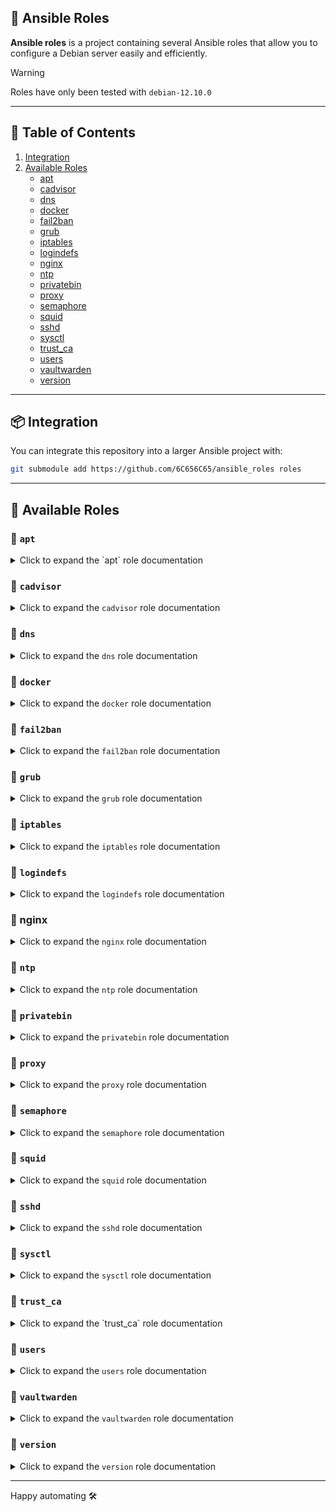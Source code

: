 ## 🚀 Ansible Roles

**Ansible roles** is a project containing several Ansible roles that allow you to configure a Debian server easily and efficiently.

> [!WARNING]
> Roles have only been tested with `debian-12.10.0`

---

## 📑 Table of Contents

1. [Integration](#-integration)
2. [Available Roles](#-available-roles)
   - [apt](#-apt)
   - [cadvisor](#-cadvisor)
   - [dns](#-dns)
   - [docker](#-docker)
   - [fail2ban](#-fail2ban)
   - [grub](#-grub)
   - [iptables](#-iptables)
   - [logindefs](#-logindefs)
   - [nginx](#-nginx)
   - [ntp](#-ntp)
   - [privatebin](#-privatebin)
   - [proxy](#-proxy)
   - [semaphore](#-semaphore)
   - [squid](#-squid)
   - [sshd](#-sshd)
   - [sysctl](#-sysctl)
   - [trust_ca](#-trust_ca)
   - [users](#-users)
   - [vaultwarden](#-vaultwarden)
   - [version](#-version)

---

## 📦 Integration

You can integrate this repository into a larger Ansible project with:

```bash
git submodule add https://github.com/6C656C65/ansible_roles roles
```

---

## 🔧 Available Roles

### 📄 `apt`

<details>
<summary>Click to expand the `apt` role documentation</summary>

Manages the installation and update of system packages using `apt`.

**✅ Features**

- Updates the `apt` package cache to ensure the latest package information.
- Upgrades all installed packages to the latest version.
- Installs a predefined set of system packages.
- Purges old packages that are no longer needed.

**📁 Structure**

```text
apt/
├── defaults/
│   └── main.yml
├── handlers/
│   └── main.yml
├── tasks/
│   └── main.yml
```

**⚙️ Defaults (`defaults/main.yml`)**

```yaml
packages_to_install:
  - "ntp"
  - "openssh-server"
  - "ca-certificates"
```

- `packages_to_install`: List of packages to be installed on the system. You can add additional packages to this list as needed.

**📋 Tasks**

- **Update apt package cache**: Updates the local package cache to ensure that the latest package versions are available.
- **Upgrade all packages**: Upgrades all installed packages to the latest version available.
- **Install required system packages**: Installs the packages specified in `packages_to_install`. This includes essential packages such as NTP, OpenSSH, and CA certificates.
  - This task triggers the handler `Purge old packages` to clean up obsolete packages after installation.

**🔁 Handlers**

- **Purge old packages**: Removes packages that are no longer needed (those marked for removal) by purging them from the system.

</details>

### 📄 `cadvisor`

<details>
<summary>Click to expand the <code>cadvisor</code> role documentation</summary>

Deploys and manages cAdvisor using Docker Compose to monitor container resource usage on the host system.

✅ Features

- Creates required directory structure for cAdvisor deployment.
- Deploys a customizable docker-compose.yml using a Jinja2 template.
- Starts the cAdvisor container with Docker Compose.
- Provides a handler to restart cAdvisor if configuration changes.

📁 Structure

```text
cadvisor/
├── defaults/
│   └── main.yml
├── handlers/
│   └── main.yml
├── tasks/
│   └── main.yml
├── templates/
│   └── docker-compose.yml
```

⚙️ Defaults (defaults/main.yml)

```yaml
cadvisor_directory: "/opt/cadvisor"
```

- `cadvisor_directory`: Base directory on the target system where cAdvisor will be deployed.

📋 Tasks

- Create required directories: Ensures the base directory for cAdvisor exists with correct permissions.
- Copy docker-compose.yml: Renders and copies the Docker Compose file from template to the target directory. Triggers the handler to restart the service if the file is changed.
- Start cadvisor containers: Uses docker-compose to bring up the cAdvisor service in detached mode.

🔁 Handlers

- `Restart cadvisor`: Restarts the cAdvisor container using docker-compose when configuration is updated.

</details>

### 📄 `dns`

<details>
<summary>Click to expand the <code>dns</code> role documentation</summary>

Configures the DNS settings for the system, including the domain, search domains, and nameservers.

**✅ Features**

- Configures the `/etc/resolv.conf` file with domain, search, and nameserver settings.
- Restarts the networking service after DNS configuration changes.

**📁 Structure**

```text
dns/
├── defaults/
│   └── main.yml
├── handlers/
│   └── main.yml
├── tasks/
│   └── main.yml
```

**⚙️ Defaults (`defaults/main.yml`)**

```yaml
domain: local
search: local
nameserver: 10.0.0.254
```

- `domain`: The default DNS domain name.
- `search`: The domain search list.
- `nameserver`: The IP address of the DNS server.

**📋 Tasks**

- Copies the DNS configuration to `/etc/resolv.conf` with the values specified in `defaults/main.yml`.
- Notifies the `Restart networking service` handler to apply the changes.

**🔁 Handlers**

- `Restart networking service`: Restarts the networking service to apply the new DNS settings.

</details>

### 📄 `docker`

<details>
<summary>Click to expand the <code>docker</code> role documentation</summary>

Installs Docker and Docker Compose, configures proxy settings, and manages user access.

**✅ Features**

- Installs Docker and Docker Compose packages.
- Adds specified users to the `docker` group.
- Configures system-wide Docker proxy settings via systemd drop-in.
- Reloads systemd and restarts Docker when proxy settings change.

**📁 Structure**

```text
docker/
├── defaults/
│   └── main.yml
├── handlers/
│   └── main.yml
├── tasks/
│   └── main.yml
├── templates/
│   └── override.conf
```

**⚙️ Defaults (`defaults/main.yml`)**

```yaml
http_proxy: "http://proxy.company.com:3128"
https_proxy: "https://proxy.company.com:3128"
no_proxy: "localhost,127.0.0.1,10.0.0.0/16,192.168.0.0/16,172.16.0.0/12"

docker_users:
  - user
```

- `http_proxy`: Proxy server for HTTP traffic.
- `https_proxy`: Proxy server for HTTPS traffic.
- `no_proxy`: Comma-separated list of addresses that bypass the proxy.
- `docker_users`: List of users to add to the `docker` group.

**📋 Tasks**

- Installs `docker` and `docker-compose` using the system package manager.
- Adds each user listed in `docker_users` to the `docker` group.
- Creates the directory `/etc/systemd/system/docker.service.d` if it doesn't exist.
- Applies proxy settings by templating `override.conf`.
- Notifies handlers to reload systemd and restart Docker.

**🔁 Handlers**

- `Reload systemd`: Runs `systemctl daemon-reload` to apply service changes.
- `Restart docker`: Restarts the Docker service to apply updated configuration.

</details>

### 📄 `fail2ban`

<details>
<summary>Click to expand the <code>fail2ban</code> role documentation</summary>

Configures and installs Fail2Ban to protect the system against brute-force attacks and suspicious login attempts.

**✅ Features**

- Installs the Fail2Ban package from the system repository.
- Ensures jail.local exists as a safe copy of the default jail.conf.
- Prepares the system for further custom jail configurations.
- Sets correct file ownership and permissions for jail.local.

**📁 Structure**

```text
fail2ban/
├── defaults/
│   └── main.yml
├── handlers/
│   └── main.yml
├── tasks/
│   └── main.yml
```

**⚙️ Defaults (`defaults/main.yml`)**

```yaml
fail2ban_config_file: /etc/fail2ban/jail.local
fail2ban_source_file: /etc/fail2ban/jail.conf
```

- `fail2ban_config_file`: Path to the fail2ban configuration file to be used (usually jail.local).
- `fail2ban_source_file`: Default configuration file used as the template for jail.local.

**📋 Tasks**

- **Install Fail2Ban package**: Installs the fail2ban package using apt and ensures the package cache is up to date.
- **Ensure jail.local exists from default jail.conf**: Copies the default jail.conf file to jail.local to allow custom configuration while preserving upstream updates. File permissions are set to 0644 and owned by root.

**🔁 Handlers**

- `Restart fail2ban`: Restarts the Fail2Ban service when the configuration file is modified.

</details>

### 📄 `grub`

<details>
<summary>Click to expand the <code>grub</code> role documentation</summary>

Configures a GRUB password for boot-time protection and blacklists specific kernel modules to harden system security.

**✅ Features**

- Sets a `password_pbkdf2` in `/etc/grub.d/40_custom` to protect GRUB access.
- Regenerates GRUB configuration using `update-grub`.
- Blacklists USB storage and FireWire kernel modules for security.

**📁 Structure**

```text
grub/
├── defaults/
│   └── main.yml
├── tasks/
│   └── main.yml
```

**⚙️ Defaults (`defaults/main.yml`)**

```yaml
grub_password: "grub.pbkdf2.sha512.10000.929D04D84DD6906946D134E7A7FB1644DB5785B8B71B9900D5B45E01B50128E66486865B2222644ACAE29778CE61161AD6680470D827B508A61458C302C5B66C.ACD515811D6CC1948F6EF89FB58881EA3670583275D3014C510C5C6478B55046FF5DDDD7669FA56451D90680ACF4968891338BD1710CCBA653433BE7B4E313B0"
```

- `grub_password`: The PBKDF2 hash for the GRUB superuser password.
  - **Default password is** `changeme`
  - **⚠️ It is strongly recommended to change it.**

To generate a new GRUB password hash, use:

```bash
grub-mkpasswd-pbkdf2
```

**📋 Tasks**

- Inserts a GRUB `superuser` and `password_pbkdf2` block into `/etc/grub.d/40_custom`.
- Runs `update-grub` to apply the new GRUB configuration.
- Adds the following kernel modules to the blacklist:
  - `usb_storage`
  - `firewire_core`
  - `firewire_ohci`

</details>

### 📄 `iptables`

<details>
<summary>Click to expand the <code>iptables</code> role documentation</summary>

Configures and manages firewall rules using `iptables` to secure the system. This role allows you to define custom firewall rules, set default policies, log blocked traffic, and persist the rules across reboots.

**✅ Features**

* Sets the default policy for incoming traffic to `ACCEPT` and later switches it to `DROP`.
* Adds custom firewall rules from a predefined list with conditions.
* Logs blocked incoming traffic for monitoring purposes.
* Saves the `iptables` rules to a persistent configuration file.

**📁 Structure**

```text
iptables/
├── defaults/
│   └── main.yml
├── tasks/
│   └── main.yml
```

**⚙️ Defaults (`defaults/main.yml`)**

```yaml
iptables_rules:
  - { description: "Allow HTTP 80/tcp from anywhere", port: 80, proto: tcp }
  - { description: "Allow DNS 53/udp from anywhere", port: 53, proto: udp }
  - { description: "Allow SSH 22/tcp from firewall", port: 22, proto: tcp, source: "10.0.0.254" }
  - { description: "Allow SNMP 162/udp on specific interface", port: 162, proto: udp, interface: "ens18" }
  - { description: "Allow LDAP 389/tcp on specific host", port: 389, proto: tcp, condition: "{{inventory_hostname != 'hostA'}}" }
  - { description: "Established connections", match: conntrack, ctstate: "ESTABLISHED,RELATED" }
```

* `iptables_rules`: A list of firewall rules with their description, port, protocol, source IP, and conditions (if any).

  * **`port`**: Port number for the rule.
  * **`proto`**: Protocol (TCP or UDP).
  * **`source`**: Source IP address for the rule (optional).
  * **`condition`**: A condition to apply the rule (optional).
  * **`match`** and **`ctstate`**: Used for connection tracking states (optional).
  * **`interface`**: The network interface (optional).

**📋 Tasks**

* **Set default policy to ACCEPT**: Sets the default policy for incoming traffic to `ACCEPT`.
* **Flush existing rules**: Clears any existing `iptables` rules in the `INPUT` chain.
* **Add IPtables rules**: Loops through the `iptables_rules` list and applies each rule to the `INPUT` chain.
* **Log blocked traffic**: Logs any blocked traffic on the `INPUT` chain with the prefix `Blocked Input Traffic`.
* **Set default policy to DROP**: Sets the default policy for incoming traffic to `DROP` to block all traffic except the allowed rules.
* **Save iptables rules**: Persists the firewall rules by saving them to `/etc/iptables/rules.v4`.

This role applies firewall rules and logs blocked traffic as per the configuration defined in `defaults/main.yml`.

</details>

### 📄 `logindefs`

<details>
<summary>Click to expand the <code>logindefs</code> role documentation</summary>

Manages the `/etc/login.defs` file to enforce system-wide login and password policies.

**✅ Features**

- Deploys a custom `/etc/login.defs` file using a Jinja2 template.
- Ensures correct permissions and ownership.

**📁 Structure**

```text
logindefs/
├── tasks/
│   └── main.yml
├── templates/
│   └── login.defs
```

**📋 Tasks**

- Uses a template (`login.defs`) to overwrite `/etc/login.defs`.
- Ensures the file is owned by `root:root` with read-only permissions (`0444`).

**📄 Template (`templates/login.defs`)**

The `login.defs` template should define system-wide settings for login, password expiration, UID/GID ranges, and other authentication parameters.

</details>

### 📄 nginx

<details>
<summary>Click to expand the <code>nginx</code> role documentation</summary>

Deploys and configures a reverse-proxy using Nginx in Docker with HTTPS support per host. The configuration is fully dynamic and defined through variables.

**✅ Features**

- Supports multiple hosts with different domains and backend services
- Automatically deploys SSL certificates (privkey.pem and fullchain.pem)
- Uses Docker Compose to manage Nginx as a container
- Dynamically generates nginx.conf and docker-compose.yml from templates
- Handler to restart Nginx when configuration changes

**📁 Structure**

```text
nginx/
├── defaults/
│   └── main.yml
├── files/
│   └── hostX/
│       └── domain/
│           ├── fullchain.pem
│           └── privkey.pem
├── handlers/
│   └── main.yml
├── tasks/
│   └── main.yml
├── templates/
│   ├── docker-compose.yml
│   └── nginx.conf
```

**⚙️ Defaults (defaults/main.yml)**

```yaml
nginx_directory: /opt/nginx
#nginx_cert_source_override: /opt/nginx/certs

backend:
  hostA:
    - domain: example.local
      network: example_net
      backend:
        - location: /
          conf: |
            proxy_pass http://backend:3000;
            proxy_set_header Host $host;
            proxy_set_header X-Real-IP $remote_addr;
            proxy_set_header X-Forwarded-For $proxy_add_x_forwarded_for;
            proxy_set_header X-Forwarded-Proto $scheme;
...
```

- `nginx_directory`: Path where the Nginx configuration and Docker setup will be stored.
- `nginx_cert_source_override` (*optional*): If defined, it overrides the default path used to copy certificates.

By default, the role expects certificates under roles/nginx/files/{{ inventory_hostname }}/.
If you want to manage certs outside the role, define this variable with an absolute path.

You can define multiple domains per host, and each domain can contain multiple backend location blocks.

**📋 Tasks**

- Check if certificates exist for the current host
- Create necessary directories for deployment
- Render and copy host-specific docker-compose.yml and nginx.conf
- Copy corresponding TLS certificates from files/
- Start the Nginx service using docker-compose
- Only runs if certificates are present for the host

**🔁 Handlers**

- `Restart nginx docker`: Restarts the Nginx service via docker-compose

**📦 Docker Compose Template**

- Exposes ports 80 and 443
- Mounts host configs and certs
- Supports multiple external networks as defined per backend

**📄 Nginx Config Template**

- Creates one server block per domain
- Sets SSL cert paths per domain
- Creates dynamic location blocks as configured

</details>

### 📄 `ntp`

<details>
<summary>Click to expand the <code>ntp</code> role documentation</summary>

Installs and configures an NTP (Network Time Protocol) server to synchronize the system time with a specified NTP server.

**✅ Features**

- Creates a log directory for the NTP service
- Copies a custom `ntp.conf` configuration file
- Restarts the NTP service after updating the configuration

**📁 Structure**

```text
ntp/
├── defaults/
│   └── main.yml
├── handlers/
│   └── main.yml
├── tasks/
│   └── main.yml
├── templates/
│   └── ntp.conf
```

**⚙️ Defaults (`defaults/main.yml`)**

```yaml
ntp_server: 10.0.0.254
```

- `ntp_server`: The NTP server address to synchronize the system time.

**📋 Tasks**

- Ensures the `/var/log/ntpsec` directory exists with the correct permissions
- Copies the `ntp.conf` file to `/etc/ntpsec/`
- Restarts the NTP service to apply configuration changes

**📝 Templates**

- `templates/ntp.conf`: A custom configuration file for the NTP service.

**🔁 Handlers**

- `Restart service`: Restarts the NTP service (`ntp`) after the configuration is updated.

**🔧 Requirements**

- The `ntp` or `ntpsec` service must be installed on the target machine.

</details>

### 📄 `privatebin`

<details>
<summary>Click to expand the <code>privatebin</code> role documentation</summary>

Installs and configures [PrivateBin](https://privatebin.info/), a minimalist, open-source online pastebin where the server has zero knowledge of pasted data.

**✅ Features**

- Creates the PrivateBin directory structure
- Deploys configuration files (`conf.php`, `docker-compose.yml`) from templates
- Starts PrivateBin via Docker Compose
- Automatically restarts the container when configuration changes

**📁 Structure**

```text
privatebin/
├── defaults/
│   └── main.yml
├── handlers/
│   └── main.yml
├── tasks/
│   └── main.yml
├── templates/
│   ├── conf.php
│   └── docker-compose.yml
```

**⚙️ Defaults (`defaults/main.yml`)**

```yaml
privatebin_directory: /opt/privatebin

privatebin:
  name: "Company - PrivateBin"
  enable_password: true
  enable_fileupload: false
  burnafterreadingselected: true
  defaultformatter: "plaintext"
  sizelimit: 10485760
  templateselection: false
  languageselection: false
  languagedefault: "en"
  expire_default: "1week"
  traffic_limit: 10
  traffic_exempted: "10.0.0.0/24"
  traffic_creators: "10.0.0.0/24"
```

- `privatebin_directory`: Root path for the PrivateBin installation.
- `privatebin`: Configuration dictionary used in the template `conf.php`.

**📋 Tasks**

- Creates the PrivateBin directory at the specified location
- Deploys `docker-compose.yml` and `conf.php` using Jinja2 templates
- Launches the PrivateBin container using Docker Compose
- Notifies a handler to restart the container if needed

**📝 Templates**

- `templates/conf.php`: PrivateBin main configuration file
- `templates/docker-compose.yml`: Defines the containerized PrivateBin service and its persistent volume

**🔁 Handlers**

- `Restart privatebin`: Restarts the container using Docker Compose after any configuration change

**🔧 Requirements**

- Docker and Docker Compose must be installed on the target machine

</details>

### 📄 `proxy`

<details>
<summary>Click to expand the <code>proxy</code> role documentation</summary>

Configure system-wide and user-wide HTTP/HTTPS proxy settings for APT, environment variables, and shell configuration.

**✅ Features**

- Defines and applies HTTP/HTTPS proxy settings
- Cleans old or duplicate proxy entries
- Configures APT proxy in `/etc/apt/apt.conf.d/01proxy`
- Sets both global (`/etc/environment`) and user shell (`bashrc`) proxy variables

**📁 Structure**

```text
proxy/
├── defaults/
│   └── main.yml
├── tasks/
│   └── main.yml
```

**⚙️ Defaults (`defaults/main.yml`)**

```yaml
http_proxy: "http://proxy.company.com:3128"
https_proxy: "https://proxy.company.com:3128"
no_proxy: "localhost,127.0.0.1,10.0.0.0/16,192.168.0.0/16,172.16.0.0/12"
```

- `http_proxy`: HTTP proxy to use.
- `https_proxy`: HTTPS proxy to use.
- `no_proxy`: Comma-separated list of domains/IPs to exclude from proxying.

**📋 Tasks**

- Removes old proxy settings from `bashrc`, `/etc/environment`, and APT config
- Adds updated proxy configuration for APT
- Updates global `/etc/environment` with proxy variables
- Adds export lines in `/etc/bash.bashrc` for interactive shells

</details>

### 📄 `semaphore`

<details>
<summary>Click to expand the <code>semaphore</code> role documentation</summary>

Installs and configures [Semaphore](https://github.com/ansible-semaphore/semaphore), a modern open-source Ansible UI and dashboard, using Docker Compose.

**✅ Features**

- Creates the directory structure for Semaphore
- Deploys a templated `docker-compose.yml` with configuration variables
- Starts Semaphore using Docker Compose
- Supports proxy configuration and email notifications
- Uses the embedded BoltDB database for simplicity

**📁 Structure**

```text
semaphore/
├── defaults/
│   └── main.yml
├── handlers/
│   └── main.yml
├── tasks/
│   └── main.yml
├── templates/
│   └── docker-compose.yml
```

**⚙️ Defaults (`defaults/main.yml`)**

```yaml
semaphore_directory: /opt/semaphore

semaphore:
  admin: admin
  admin_password: changeme
  admin_name: Admin
  admin_email: admin@company.com
  email_sender: semaphore@company.com
  email_host: smtp.company.com
  email_port: 465
  email_username: semaphore@company.com
  email_password: changeme
  email_secure: "True"
  web_root: "https://semaphore.company.com"

http_proxy: "http://proxy.company:3128"
https_proxy: "https://proxy.company:3128"
no_proxy: "localhost,127.0.0.1,10.0.0.0/16,192.168.0.0/16,172.16.0.0/12"
```

- `semaphore_directory`: Root path for the Semaphore installation.
- `semaphore`: Dictionary of admin credentials and email configuration for Semaphore.
- `http_proxy`, `https_proxy`, `no_proxy`: Optional proxy settings for container environment.

**📋 Tasks**

- Creates the base directory for Semaphore with appropriate permissions
- Deploys the `docker-compose.yml` file using Jinja2 templating
- Launches Semaphore using `docker-compose up -d`

**📝 Templates**

- `templates/docker-compose.yml`: Defines the Semaphore container, volumes, environment variables, and proxy settings

**🔧 Requirements**

- Docker and Docker Compose must be installed on the target machine

</details>

### 📄 `squid`

<details>
<summary>Click to expand the <code>squid</code> role documentation</summary>

Installs and configures [Squid](http://www.squid-cache.org/), a caching proxy for the web, supporting HTTP, HTTPS, and FTP, using Docker Compose.

**✅ Features**

- Creates the directory structure for Squid
- Deploys a templated `docker-compose.yml` with configuration variables
- Supports optional log volume mapping
- Copies Squid configuration and IP/domain whitelist files
- Starts Squid using Docker Compose
- Reloads Squid when configuration is updated

**📁 Structure**

```text
squid/
├── defaults/
│   └── main.yml
├── files/
│   ├── lan.txt
│   └── squid.conf
├── handlers/
│   └── main.yml
├── tasks/
│   └── main.yml
├── templates/
│   └── docker-compose.yml
```

**⚙️ Defaults (`defaults/main.yml`)**

```yaml
squid_directory: /opt/squid
# squid_conf_source_override: /opt/squid/conf

squid:
  port: 3128:3128
  timezone: "UTC"
#  log_file_volume: /var/log/squid/access.log:/var/log/squid/access.log
```

- `squid_directory`: Root path for the Squid deployment.
- `squid.port`: Port mapping for the proxy container.
- `squid.timezone`: Timezone set in the container.
- `squid.log_file_volume`: (Optional) Path to bind mount the access log file.
- `squid_conf_source_override`: (Optional) Path override for Squid config sources.

**📋 Tasks**

- Creates the base and log directories if needed
- Touches the access log file with correct permissions (if defined)
- Deploys the `docker-compose.yml` using Jinja2 templating
- Copies `squid.conf` and `lan.txt` configuration files
- Starts Squid with `docker-compose up -d`

**📝 Templates**

- `templates/docker-compose.yml`: Defines the Squid container, volumes, environment variables, and network

**🔁 Handlers**

- `Reload squid configuration`: Runs `squid -k reconfigure` inside the container to reload the config

**🔧 Requirements**

- Docker and Docker Compose must be installed on the target machine

</details>

### 📄 `sshd`

<details>
<summary>Click to expand the <code>sshd</code> role documentation</summary>

Configure and customize the OpenSSH server (`sshd`) and enhance the login experience with an ASCII banner and system uptime.

**✅ Features**

- Custom dynamic ASCII MOTD using `art.txt`
- Overwrites default `sshd_config`
- Deletes static `/etc/motd`
- Only keeps the configured MOTD script
- Reloads SSH service automatically on changes

**📁 Structure**

```text
sshd/
├── defaults/
│   └── main.yml
├── files/
│   └── art.txt
├── handlers/
│   └── main.yml
├── tasks/
│   └── main.yml
├── templates/
│   ├── ascii_motd
│   └── sshd_config
```

**⚙️ Defaults (`defaults/main.yml`)**

```yaml
motd_ascii_file: "99-ascii"
```

- `motd_ascii_file`: Name of the MOTD script to generate.

**📂 Files**

- `files/art.txt`: ASCII art displayed on SSH login.

**📝 Templates**

- `templates/ascii_motd`: Bash script displayed on login with color + uptime.
- `templates/sshd_config`: SSH daemon configuration.

**📋 Tasks**

- Loads ASCII art from file
- Deploys custom MOTD and `sshd_config`
- Removes legacy MOTD files
- Notifies handler to restart SSHD if needed

**🔁 Handlers**

- `Restart sshd daemon`: Ensures SSH service is restarted after configuration updates.

**🔧 Requirements**

- OpenSSH server must be installed (`sshd`)

</details>

### 📄 `sysctl`

<details>
<summary>Click to expand the <code>sysctl</code> role documentation</summary>

Harden kernel networking and memory behavior using persistent sysctl rules for IPv4, IPv6, and core dump settings.

**✅ Features**

- Disables IPv6 and ICMP redirects
- Hardens IPv4 settings (source routing, martian logging, filters)
- Disables core dumps for better security
- Automatically reloads sysctl rules after changes

**📁 Structure**

```text
sysctl/
├── defaults/
│   └── main.yml
├── handlers/
│   └── main.yml
├── tasks/
│   └── main.yml
```

**⚙️ Defaults (`defaults/main.yml`)**

```yaml
sysctl_ipv6:
  - { name: net.ipv6.conf.all.accept_ra, value: "0" }
  ...
sysctl_ipv4:
  - { name: net.ipv4.conf.all.send_redirects, value: "0" }
  ...
sysctl_core_dump:
  - { name: fs.suid_dumpable, value: "0" }
```

- Define system-level kernel parameters for IPv6, IPv4, and core dumps.

**📋 Tasks**

- Applies all kernel parameters with `ansible.posix.sysctl`
- Uses structured defaults for readability and flexibility
- Notifies handler to reload all sysctl settings via `sysctl --system`

**🔁 Handlers**

- `Reload the sysctl configuration`: Ensures new sysctl values are applied system-wide.

**🔧 Requirements**

- `ansible.posix` collection must be installed
- System should support `sysctl --system` (common on systemd-based distributions)

</details>

### 📄 `trust_ca`

<details>
<summary>Click to expand the `trust_ca` role documentation</summary>

Manages the addition of custom Certificate Authorities (CAs) to the system's trusted CA store.

**✅ Features**

- Copies custom `.crt` certificates to `/usr/local/share/ca-certificates/`.
- Notifies the system to update CA certificates.
- Ensures correct file permissions and ownership for the certificates.

**📁 Structure**

```text
trust_ca/
├── files/
│   └── .gitkeep
├── handlers/
│   └── main.yml
├── tasks/
│   └── main.yml
```

**⚙️ Files (`files/)**

The `files/` directory contains the custom `.crt` files that will be added to the trusted CA store. 

**📋 Tasks**

- **Copy certificates**: Copies all `.crt` files from `files/` to `/usr/local/share/ca-certificates/`.
- **Notify CA update**: Triggers the update of the CA certificates.

**🔁 Handlers**

- **Updating CA certificates**: Runs the `update-ca-certificates` command to update the system's CA certificates.

</details>

### 📄 `users`

<details>
<summary>Click to expand the <code>users</code> role documentation</summary>

This role is used to configure the Ansible and root user accounts on Debian-based systems. It generates secure, random passwords for the users and updates their credentials accordingly.

**✅ Features**

- Changes the password for the `ansible` user with a secure password hash.
- Generates a random password for the `root` user with configurable length.
- Displays the newly generated root password for reference.

**📁 Structure**

```text
users/
├── defaults/
│   └── main.yml
├── tasks/
│   └── main.yml
````

**⚙️ Defaults (`defaults/main.yml`)**

```yaml
before_setup_ansible_ssh_pass: "changeme"
before_setup_ansible_become_pass: "changeme"
password_length: 15
```

* `before_setup_ansible_ssh_pass`: The initial SSH password for the `ansible` user (before setting the actual secure password).
* `before_setup_ansible_become_pass`: The initial `become` password for `ansible` user (before setting the actual secure password).
* `password_length`: Defines the length of the generated random password for the `root` user (default is 15 characters).

**📋 Tasks**

1. **Change the Ansible user password**
   Updates the `ansible` user's password to a secure hash stored in the `vault_ansible_password` variable.

2. **Generate a random password**
   Creates a secure random password for the `root` user, with a length defined by `password_length`.

3. **Set the generated password in a variable**
   Stores the generated password for the `root` user in the `my_pass` variable.

4. **Change the root user password**
   Updates the `root` user's password to the newly generated password, securely hashed.

5. **Display the generated root password**
   Outputs the newly generated `root` password to the debug output for reference.

</details>

### 📄 `vaultwarden`

<details>
<summary>Click to expand the <code>vaultwarden</code> role documentation</summary>

This role sets up Vaultwarden using Docker. It includes configuration for Vaultwarden, SMTP settings for email notifications, and backup configurations.

**✅ Features**

- Deploys Vaultwarden using Docker Compose
- Configures SMTP settings for email notifications
- Creates directories and files for Vaultwarden logs and data
- Supports automatic backup configuration with optional email notifications
- Provides custom CA certificate support for secure communication
- Configures the Vaultwarden domain and admin token
- Allows backup retention and email notifications on backup success or failure

**📁 Structure**

```text
vaultwarden/
├── defaults/
│   └── main.yml
├── handlers/
│   └── main.yml
├── tasks/
│   └── main.yml
├── templates/
│   └── docker-compose.yml
```

**⚙️ Defaults (`defaults/main.yml`)**

```yaml
vaultwarden_directory: /opt/vaultwarden
vaultwarden_log_file: /var/log/vaultwarden/vaultwarden.log
vaultwarden_ca_volume: /etc/ssl/certs/example.pem:/etc/ssl/certs/example.pem

vaultwarden_domain: https://vault.local

#vaultwarden_admin_token:
#vaultwarden_yubico:
#  id:
#  key:

vaultwarden_smtp:
  host: smtp.example.com
  from: vaultwarden@company.com
  port: 465
  security: force_tls
  username: vaultwarden@company.com
  password: changeme

vaultwarden_backup:
  keep_days: 2
  smtp_enable: "true"
  mail_smtp_variables: "
    -S smtp=smtps://smtp.example.com:465 \
    -S smtp-auth=login \
    -S smtp-auth-user=vaultwarden@company.com \
    -S smtp-auth-password=changeme \
    -S from=vaultwarden@company.com"
  mail_to: admin@company.com
  mail_when_success: "false"
  mail_when_failure: "true"
```

- Define the directory and log file paths for Vaultwarden.
- Configure SMTP settings for sending email notifications.
- Set up backup retention period and email notification preferences.

**📋 Tasks**

- Creates the necessary Vaultwarden base directory
- Deploys the Docker Compose configuration for Vaultwarden
- Creates log directory and log file, ensuring proper ownership and permissions
- Starts Vaultwarden using Docker Compose
- Backs up Vaultwarden data and notifies if configured

**🔁 Handlers**

- `Restart vaultwarden`: Restarts the Vaultwarden service by restarting the Docker container using Docker Compose.

**🔧 Requirements**

- Docker and Docker Compose should be installed
- The system should support Docker networking for proper operation
- Ensure that your SMTP server is correctly configured if email notifications are enabled
- Backup functionality relies on a pre-configured backup service, which may require specific container images (e.g., `ttionya/vaultwarden-backup`)

</details>

### 📄 `version`

<details>
<summary>Click to expand the <code>version</code> role documentation</summary>

This role retrieves the latest Git commit information and writes it to a specified file on the target machine. It is useful for tracking the current version of the application or system by storing the commit ID and the corresponding date.

**✅ Features**

* Fetches the latest Git commit hash and the commit date using `git log -1`.
* Writes the commit ID and date to a specified file on the target machine.
* Helps to keep track of the current version of the system or application.

**📁 Structure**

```text
version/
├── defaults/
│   └── main.yml
├── tasks/
│   └── main.yml
```

**⚙️ Defaults (`defaults/main.yml`)**

```yaml
version_path: /etc/version.txt
```

* `version_path`: The file path where the commit details will be stored (default: `/etc/version.txt`).

**📋 Tasks**

* **Retrieve the latest commit**: Uses the `git log` command to retrieve the latest commit hash and date.
* **Write to the machine**: Writes the commit ID and date into the specified file (`version_path`).

</details>

---

Happy automating 🛠️